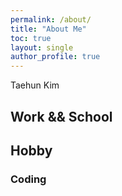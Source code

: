 ```yaml
---
permalink: /about/
title: "About Me"
toc: true
layout: single
author_profile: true
---
```


Taehun Kim

## Work && School

## Hobby

### Coding

